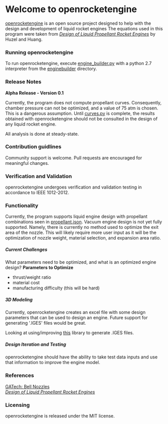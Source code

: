 # Welcome to openrocketengine

[openrocketengine](https://github.com/cmflannery/openrocketengine) is an open source project designed to help with the design and development of liquid rocket engines
The equations used in this program were taken from [_Design of Liquid Propellant Rocket Engines_](https://ntrs.nasa.gov/archive/nasa/casi.ntrs.nasa.gov/19710019929.pdf) by Huzel and Huang.

### Running openrocketengine
To run openrocketengine, execute [engine_builder.py](https://github.com/cmflannery/openrocketengine/engine_builder.py) with a python 2.7 interpreter from the [enginebuilder](https://github.com/cmflannery/openrocketengine/) directory.

### Release Notes
__Alpha Release - Version 0.1__

Currently, the program does not compute propellant curves. Consequently, chamber pressure can not be optimized, and a value of 75 atm is chosen. This is a dangerous assumption. Until [curves.py](https://github.com/cmflannery/openrocketengine/enginebuilder/performance/curves.py) is complete, the results obtained with openrocketengine should not be consulted in the design of any liquid rocket engine.

All analysis is done at steady-state.

### Contribution guidlines
Community support is welcome. Pull requests are encouraged for meaningful changes.

### Verification and Validation
openrocketengine undergoes verification and validation testing in accordance to IEEE 1012-2012.

### Functionality
Currently, the program supports liquid engine design with propellant combinations seen in [propellant.json](https://github.com/cmflannery/openrocketengine/enginebuilder/propellant.json).
Vacuum engine design is not yet fully supported. Namely, there is currently no method used to optimize the exit area of the nozzle. This will likely require more user input as it will be the optimization of nozzle weight, material selection, and expansion area ratio.

##### Current Challenges
What parameters need to be optimized, and what is an optimized engine design?
__Parameters to Optimize__
* thrust/weight ratio
* material cost
* manufacturing difficulty (this will be hard)

##### 3D Modeling
Currently, openrocketengine creates an excel file with some design parameters that can be used to design an engine. Future support for generating '.IGES' files would be great.

Looking at using/improving [this](https://pypi.python.org/pypi/pyIGES/0.0.27) library to generate .IGES files.

##### Design Iteration and Testing
openrocketengine should have the ability to take test data inputs and use that information to improve the engine model.

### References
[GATech: Bell Nozzles](http://soliton.ae.gatech.edu/people/jseitzma/classes/ae6450/bell_nozzle.pdf)
</br>
[_Design of Liquid Propellant Rocket Engines_](https://ntrs.nasa.gov/archive/nasa/casi.ntrs.nasa.gov/19710019929.pdf)

### Licensing
openrocketengine is released under the MIT license.
